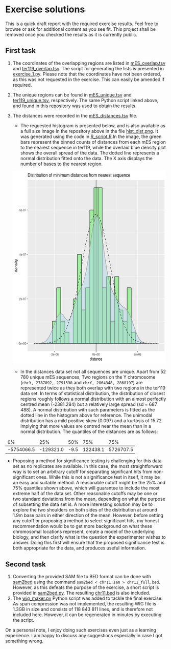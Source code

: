 # Exercise solutions

This is a quick draft report with the required exercise results. Feel free to browse or ask for additional content as you see fit. This project shall be removed once you checked the results as it is currently public.

## First task

1. The coordinates of the overlapping regions are listed in [mES\_overlap.tsv](mES_overlap.tsv) and [ter119\_overlap.tsv](ter119_overlap.tsv). The script for generating the lists is presented in [exercise\_1.py](exercise_1.py). Please note that the coordinates have not been ordered, as this was not requested in the exercise. This can easily be amended if required. 
2. The unique regions can be found in [mES\_unique.tsv](mES_unique.tsv) and [ter119\_unique.tsv](ter119_unique.tsv), respectively. The same Python script linked above, and found in this repository was used to obtain the results.
3. The distances were recorded in the [mES\_distances.tsv](mES_distances.tsv) file. 
   - The requested histogram is presented below, and is also available as a full size image in the repository above in the file [hist\_dist.png](hist_dist.png). It was generated using the code in [R\_script.R](R_script.R).In the image, the green bars represent the binned counts of distances from each mES region to the nearest sequence in ter119, while the overlaid blue density plot shows the overall spread of the data. The dotted line represents a normal distribution fitted onto the data. The X axis displays the number of bases to the nearest region.
   
   <p></p>
   <p align="center">
    <img src="hist_dist.png"  width="600" height="600" padding-top="30px">
   </p> 
   <p></p>
   
   - In the distances data set not all sequences are unique. Apart from 52 780 unique mES sequences, Two regions on the Y chromosome (`chrY, 2787892, 2791530` and `chrY, 2864348, 2868197`) are represented twice as they both overlap with two regions in the ter119 data set. In terms of statistical distribution, the distribution of closest regions roughly follows a normal distribution with an almost perfectly centred mean (-2381.284) but a relatively large spread (sd = 687 488). A normal distribution with such parameters is fitted as the dotted line in the histogram above for reference. The unimodal distribution has a mild positive skew (0.097) and a kurtosis of 15.72 implying that more values are centred near the mean than in a normal distribution. The quantiles of the distances are as follows:	
   
<table align="center">
    <thead>
        <tr>
            <td>0%</td>
            <td>25%</td>
            <td>50%</td>
            <td>75%</td>
            <td>75%</td>
        </tr>
    </thead>
    <tbody>
        <tr>
            <td>-5754066.5</td>
            <td>-129321.0</td>
            <td>-9.5</td>
            <td>122438.1</td>
            <td>5726707.5</td>
        </tr>
    </tbody>
</table>

   - Proposing a method for significance testing is challenging for this data set as no replicates are available. In this case, the most straightforward way is to set an arbitrary cutoff for separating significant hits from non-significant ones. While this is not a significance test in itself, it may be an easy and suitable method. A reasonable cutoff might be the 25% and 75% quantiles shown above, which will guarantee to include the most extreme half of the data set. Other reasonable cutoffs may be one or two standard deviations from the mean, depending on what the purpose of subsetting the data set is. A more interesting solution may be to explore the two shoulders on both sides of the distribution at around 1.9m base pairs in either direction of the mean. However, before setting any cutoff or proposing a method to select significant hits, my honest recommendation would be to get more background on what these chromosomal locations represent, create a model of the underlying biology, and then clarify what is the question the experimenter wishes to answer. Doing this first will ensure that the proposed significance test is both appropriate for the data, and produces useful information.
   
## Second task

1. Converting the provided SAM file to BED format can be done with [sam2bed](https://bedops.readthedocs.io/en/latest/content/reference/file-management/conversion/sam2bed.html) using the command `sam2bed < chr11.sam > chr11_full.bed`. However, as this defeats the purpose of the exercise, a short script is provided in [sam2bed.py](sam2bed.py). The resulting [chr11.bed](chr11.bed) is also included.
2. The [wig\_maker.py](wig_maker.py) Python script was added to tackle the final exercise. As span compression was not implemented, the resulting WIG file is 1.3GB in size and consists of 118 843 811 lines, and is therefore not included here. However, it can be regenerated in minutes by executing the script.

On a personal note, I enjoy doing such exercises even just as a learning experience. I am happy to discuss any suggestions especially in case I got something wrong.
   